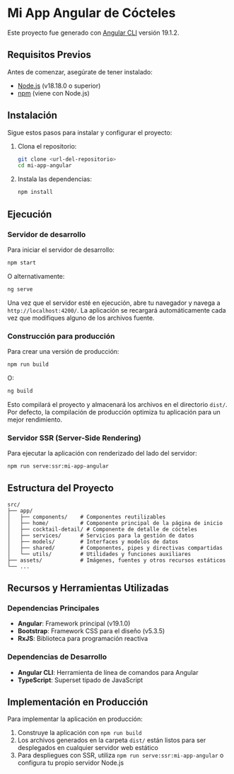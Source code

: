 # Mi App Angular de Cócteles

Este proyecto fue generado con [Angular CLI](https://github.com/angular/angular-cli) versión 19.1.2.

## Requisitos Previos

Antes de comenzar, asegúrate de tener instalado:

- [Node.js](https://nodejs.org/) (v18.18.0 o superior)
- [npm](https://www.npmjs.com/) (viene con Node.js)

## Instalación

Sigue estos pasos para instalar y configurar el proyecto:

1. Clona el repositorio:

   ```bash
   git clone <url-del-repositorio>
   cd mi-app-angular
   ```

2. Instala las dependencias:
   ```bash
   npm install
   ```

## Ejecución

### Servidor de desarrollo

Para iniciar el servidor de desarrollo:

```bash
npm start
```

O alternativamente:

```bash
ng serve
```

Una vez que el servidor esté en ejecución, abre tu navegador y navega a `http://localhost:4200/`. La aplicación se recargará automáticamente cada vez que modifiques alguno de los archivos fuente.

### Construcción para producción

Para crear una versión de producción:

```bash
npm run build
```

O:

```bash
ng build
```

Esto compilará el proyecto y almacenará los archivos en el directorio `dist/`. Por defecto, la compilación de producción optimiza tu aplicación para un mejor rendimiento.

### Servidor SSR (Server-Side Rendering)

Para ejecutar la aplicación con renderizado del lado del servidor:

```bash
npm run serve:ssr:mi-app-angular
```

## Estructura del Proyecto

```
src/
├── app/
│   ├── components/    # Componentes reutilizables
│   ├── home/          # Componente principal de la página de inicio
│   ├── cocktail-detail/ # Componente de detalle de cócteles
│   ├── services/      # Servicios para la gestión de datos
│   ├── models/        # Interfaces y modelos de datos
│   ├── shared/        # Componentes, pipes y directivas compartidas
│   └── utils/         # Utilidades y funciones auxiliares
├── assets/            # Imágenes, fuentes y otros recursos estáticos
└── ...
```

## Recursos y Herramientas Utilizadas

### Dependencias Principales

- **Angular**: Framework principal (v19.1.0)
- **Bootstrap**: Framework CSS para el diseño (v5.3.5)
- **RxJS**: Biblioteca para programación reactiva

### Dependencias de Desarrollo

- **Angular CLI**: Herramienta de línea de comandos para Angular
- **TypeScript**: Superset tipado de JavaScript


## Implementación en Producción

Para implementar la aplicación en producción:

1. Construye la aplicación con `npm run build`
2. Los archivos generados en la carpeta `dist/` están listos para ser desplegados en cualquier servidor web estático
3. Para despliegues con SSR, utiliza `npm run serve:ssr:mi-app-angular` o configura tu propio servidor Node.js

